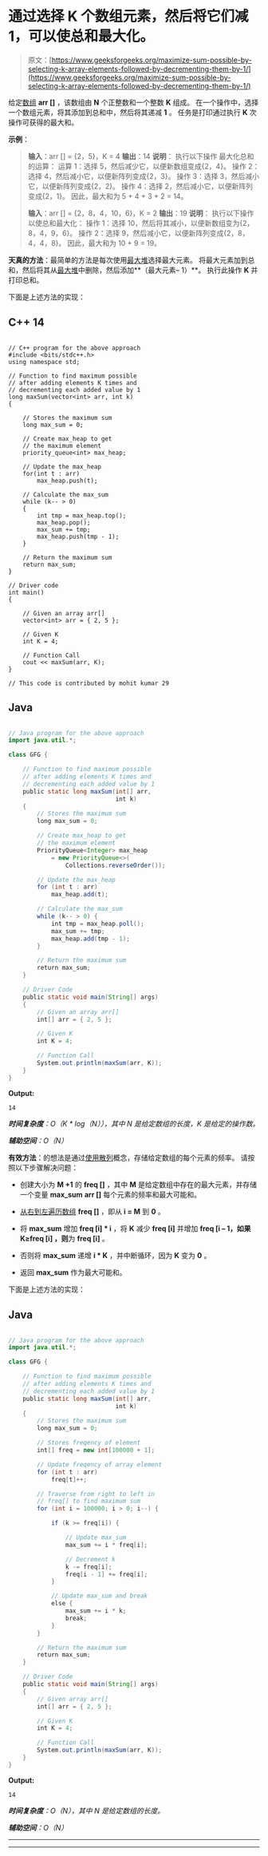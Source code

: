 # 通过选择 K 个数组元素，然后将它们减 1，可以使总和最大化。

> 原文：[https://www.geeksforgeeks.org/maximize-sum-possible-by-selecting-k-array-elements-followed-by-decrementing-them-by-1/](https://www.geeksforgeeks.org/maximize-sum-possible-by-selecting-k-array-elements-followed-by-decrementing-them-by-1/)

给定[数组](https://www.geeksforgeeks.org/introduction-to-arrays/) **arr []** ，该数组由 **N** 个正整数和一个整数 **K** 组成。 在一个操作中，选择一个数组元素，将其添加到总和中，然后将其递减 **1** 。 任务是打印通过执行 **K** 次操作可获得的最大和。

**示例**：

> **输入**：arr [] = {2，5}，K = 4
> **输出**：14
> **说明**：
> 执行以下操作 最大化总和的运算：
> 运算 1：选择 5，然后减少它，以便新数组变成{2，4}。
> 操作 2：选择 4，然后减小它，以便新阵列变成{2，3}。
> 操作 3：选择 3，然后减小它，以便新阵列变成{2，2}。
> 操作 4：选择 2，然后减小它，以便新阵列变成{2，1}。
> 因此，最大和为 5 + 4 + 3 + 2 = 14。
> 
> **输入**：arr [] = {2，8，4，10，6}，K = 2
> **输出**：19
> **说明**：
> 执行以下操作以使总和最大化：
> 操作 1：选择 10，然后将其减小，以便新数组变为{2，8，4，9，6}。
> 操作 2：选择 9，然后减小它，以便新阵列变成{2，8，4，4，8}。
> 因此，最大和为 10 + 9 = 19。

**天真的方法**：最简单的方法是每次使用[最大堆](https://www.geeksforgeeks.org/max-heap-in-java/)选择最大元素。 将最大元素加到总和，然后将其从[最大堆](https://www.geeksforgeeks.org/max-heap-in-java/)中删除，然后添加**（最大元素– 1）**。 执行此操作 **K** 并打印总和。

下面是上述方法的实现：

## C++ 14

```

// C++ program for the above approach
#include <bits/stdc++.h>
using namespace std;

// Function to find maximum possible
// after adding elements K times and
// decrementing each added value by 1
long maxSum(vector<int> arr, int k)
{

    // Stores the maximum sum
    long max_sum = 0;

    // Create max_heap to get
    // the maximum element
    priority_queue<int> max_heap;

    // Update the max_heap
    for(int t : arr)
        max_heap.push(t);

    // Calculate the max_sum
    while (k-- > 0) 
    {
        int tmp = max_heap.top();
        max_heap.pop();
        max_sum += tmp;
        max_heap.push(tmp - 1);
    }

    // Return the maximum sum
    return max_sum;
}

// Driver code
int main()
{

    // Given an array arr[]
    vector<int> arr = { 2, 5 };

    // Given K
    int K = 4;

    // Function Call
    cout << maxSum(arr, K);
}

// This code is contributed by mohit kumar 29

```

## Java

```java

// Java program for the above approach
import java.util.*;

class GFG {

    // Function to find maximum possible
    // after adding elements K times and
    // decrementing each added value by 1
    public static long maxSum(int[] arr,
                              int k)
    {
        // Stores the maximum sum
        long max_sum = 0;

        // Create max_heap to get
        // the maximum element
        PriorityQueue<Integer> max_heap
            = new PriorityQueue<>(
                Collections.reverseOrder());

        // Update the max_heap
        for (int t : arr)
            max_heap.add(t);

        // Calculate the max_sum
        while (k-- > 0) {
            int tmp = max_heap.poll();
            max_sum += tmp;
            max_heap.add(tmp - 1);
        }

        // Return the maximum sum
        return max_sum;
    }

    // Driver Code
    public static void main(String[] args)
    {
        // Given an array arr[]
        int[] arr = { 2, 5 };

        // Given K
        int K = 4;

        // Function Call
        System.out.println(maxSum(arr, K));
    }
}

```

**Output:** 

```
14

```

***时间复杂度**：O（K * log（N）），其中 N 是给定数组的长度，K 是给定的操作数。*

***辅助空间**：O（N）*

**有效方法**：的想法是通过[使用](https://www.geeksforgeeks.org/count-frequencies-elements-array-o1-extra-space-time/)[散列](https://www.geeksforgeeks.org/hashing-data-structure/)概念，存储给定数组的每个元素的频率。 请按照以下步骤解决问题：

*   创建大小为 **M +1** 的 **freq []** ，其中 **M** 是给定数组中存在的最大元素，并存储一个变量 **max_sum** **arr []** 每个元素的频率和最大可能和。

*   [从右到左遍历数组](https://www.geeksforgeeks.org/c-program-to-traverse-an-array/) **freq []** ，即从 **i = M** 到 **0** 。

*   将 **max_sum** 增加 **freq [i] * i** ，将 **K** 减少 **freq [i]** 并增加 **freq [i – 1，如果 **K≥freq [i]** ，则**为 **freq [i]** 。

*   否则将 **max_sum** 递增 **i * K** ，并中断循环，因为 **K** 变为 **0** 。

*   返回 **max_sum** 作为最大可能和。

下面是上述方法的实现：

## Java

```java

// Java program for the above approach
import java.util.*;

class GFG {

    // Function to find maximum possible
    // after adding elements K times and
    // decrementing each added value by 1
    public static long maxSum(int[] arr,
                              int k)
    {
        // Stores the maximum sum
        long max_sum = 0;

        // Stores freqency of element
        int[] freq = new int[100000 + 1];

        // Update freqency of array element
        for (int t : arr)
            freq[t]++;

        // Traverse from right to left in
        // freq[] to find maximum sum
        for (int i = 100000; i > 0; i--) {

            if (k >= freq[i]) {

                // Update max_sum
                max_sum += i * freq[i];

                // Decrement k
                k -= freq[i];
                freq[i - 1] += freq[i];
            }

            // Update max_sum and break
            else {
                max_sum += i * k;
                break;
            }
        }

        // Return the maximum sum
        return max_sum;
    }

    // Driver Code
    public static void main(String[] args)
    {
        // Given array arr[]
        int[] arr = { 2, 5 };

        // Given K
        int K = 4;

        // Function Call
        System.out.println(maxSum(arr, K));
    }
}

```

**Output:** 

```
14

```

***时间复杂度**：O（N），其中 N 是给定数组的长度。*

***辅助空间**：O（N）*



* * *

* * *



